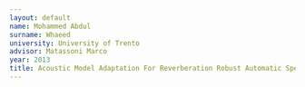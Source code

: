 ```yaml
---
layout: default 
name: Mohammed Abdul
surname: Whaeed
university: University of Trento
advisor: Matassoni Marco
year: 2013
title: Acoustic Model Adaptation For Reverberation Robust Automatic Speech Recognition
---
```


